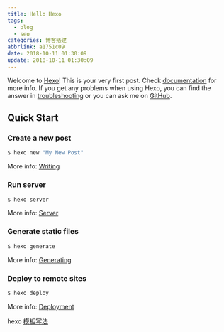 ```yaml
---
title: Hello Hexo
tags:
  - blog
  - seo
categories: 博客搭建
abbrlink: a1751c09
date: 2018-10-11 01:30:09
update: 2018-10-11 01:30:09
---
```

Welcome to [Hexo](https://hexo.io/)! <!--more--> This is your very first post. Check [documentation](https://hexo.io/docs/) for more info. If you get any problems when using Hexo, you can find the answer in [troubleshooting](https://hexo.io/docs/troubleshooting.html) or you can ask me on [GitHub](https://github.com/hexojs/hexo/issues).

## Quick Start

### Create a new post

``` bash
$ hexo new "My New Post"
```

More info: [Writing](https://hexo.io/docs/writing.html)

### Run server

``` bash
$ hexo server
```

More info: [Server](https://hexo.io/docs/server.html)

### Generate static files

``` bash
$ hexo generate
```

More info: [Generating](https://hexo.io/docs/generating.html)

### Deploy to remote sites

``` bash
$ hexo deploy
```

More info: [Deployment](https://hexo.io/docs/deployment.html)

hexo  [模板写法](https://www.jianshu.com/p/a142eb105279)
